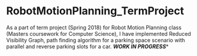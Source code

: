 # RobotMotionPlanning_TermProject
As a part of term project (Spring 2018) for Robot Motion Planning class (Masters coursework for Computer Science), I have implemented Reduced Visibility Graph, path finding algorithm for a parking space scenario with parallel and reverse parking slots for a car.
*********WORK IN PROGRESS**********
